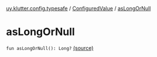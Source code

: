 [uy.klutter.config.typesafe](../index.md) / [ConfiguredValue](index.md) / [asLongOrNull](.)


# asLongOrNull

`fun asLongOrNull(): Long?` [(source)](https://github.com/kohesive/klutter/blob/master/config-typesafe-jdk6/src/main/kotlin/uy/klutter/config/typesafe/TypesafeConfig_Ext.kt#L62)


